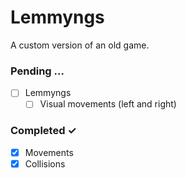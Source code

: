 # Lemmyngs
A custom version of an old game. 

### Pending ... 
- [ ] Lemmyngs
  - [ ] Visual movements (left and right)

### Completed ✓
- [x] Movements
- [x] Collisions
